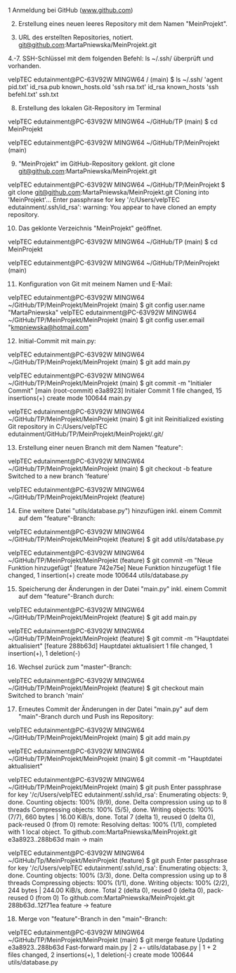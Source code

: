 1 Anmeldung bei GitHub (www.github.com) 

2. Erstellung eines neuen leeres Repository mit dem Namen "MeinProjekt".

3. URL des erstellten Repositories, notiert. 
	git@github.com:MartaPniewska/MeinProjekt.git

4.-7. SSH-Schlüssel mit dem folgenden Befehl: ls ~/.ssh/ überprüft und vorhanden.

velpTEC edutainment@PC-63V92W MINGW64 / (main)
$ ls ~/.ssh/
'agent pid.txt'   id_rsa.pub    known_hosts.old  'ssh rsa.txt'
 id_rsa           known_hosts  'ssh befehl.txt'   ssh.txt


8. Erstellung des lokalen Git-Repository im Terminal 

velpTEC edutainment@PC-63V92W MINGW64 ~/GitHub/TP (main)
$ cd MeinProjekt

velpTEC edutainment@PC-63V92W MINGW64 ~/GitHub/TP/MeinProjekt (main)


9. "MeinProjekt" im GitHub-Repository geklont.
git clone git@github.com:MartaPniewska/MeinProjekt.git

velpTEC edutainment@PC-63V92W MINGW64 ~/GitHub/TP/MeinProjekt
$ git clone git@github.com:MartaPniewska/MeinProjekt.git
Cloning into 'MeinProjekt'...
Enter passphrase for key '/c/Users/velpTEC edutainment/.ssh/id_rsa':
warning: You appear to have cloned an empty repository.

10. Das geklonte Verzeichnis "MeinProjekt" geöffnet.

velpTEC edutainment@PC-63V92W MINGW64 ~/GitHub/TP (main)
$ cd MeinProjekt

velpTEC edutainment@PC-63V92W MINGW64 ~/GitHub/TP/MeinProjekt (main)

11. Konfiguration von Git mit meinem Namen und E-Mail:

velpTEC edutainment@PC-63V92W MINGW64 ~/GitHub/TP/MeinProjekt/MeinProjekt (main)
$ git config user.name "MartaPniewska"
velpTEC edutainment@PC-63V92W MINGW64 ~/GitHub/TP/MeinProjekt/MeinProjekt (main)
$ git config user.email "kmpniewska@hotmail.com"

12. Initial-Commit mit main.py:

velpTEC edutainment@PC-63V92W MINGW64 ~/GitHub/TP/MeinProjekt/MeinProjekt (main)
$ git add main.py

velpTEC edutainment@PC-63V92W MINGW64 ~/GitHub/TP/MeinProjekt/MeinProjekt (main)
$ git commit -m "Initialer Commit"
[main (root-commit) e3a8923] Initialer Commit
 1 file changed, 15 insertions(+)
 create mode 100644 main.py

velpTEC edutainment@PC-63V92W MINGW64 ~/GitHub/TP/MeinProjekt/MeinProjekt (main)
$ git init
Reinitialized existing Git repository in C:/Users/velpTEC edutainment/GitHub/TP/MeinProjekt/MeinProjekt/.git/


13. Erstellung einer neuen Branch mit dem Namen "feature":

velpTEC edutainment@PC-63V92W MINGW64 ~/GitHub/TP/MeinProjekt/MeinProjekt (main)
$ git checkout -b feature
Switched to a new branch 'feature'

velpTEC edutainment@PC-63V92W MINGW64 ~/GitHub/TP/MeinProjekt/MeinProjekt (feature)


14. Eine weitere Datei "utils/database.py") hinzufügen inkl. einem Commit auf dem "feature"-Branch:

velpTEC edutainment@PC-63V92W MINGW64 ~/GitHub/TP/MeinProjekt/MeinProjekt (feature)
$ git add utils/database.py

velpTEC edutainment@PC-63V92W MINGW64 ~/GitHub/TP/MeinProjekt/MeinProjekt (feature)
$ git commit -m "Neue Funktion hinzugefügt"
[feature 742e75e] Neue Funktion hinzugefügt
 1 file changed, 1 insertion(+)
 create mode 100644 utils/database.py

15. Speicherung der Änderungen in der Datei "main.py" inkl. einem Commit auf dem "feature"-Branch durch:

velpTEC edutainment@PC-63V92W MINGW64 ~/GitHub/TP/MeinProjekt/MeinProjekt (feature)
$ git add main.py

velpTEC edutainment@PC-63V92W MINGW64 ~/GitHub/TP/MeinProjekt/MeinProjekt (feature)
$ git commit -m "Hauptdatei aktualisiert"
[feature 288b63d] Hauptdatei aktualisiert
 1 file changed, 1 insertion(+), 1 deletion(-)


16. Wechsel zurück zum "master"-Branch:

velpTEC edutainment@PC-63V92W MINGW64 ~/GitHub/TP/MeinProjekt/MeinProjekt (feature)
$ git checkout main
Switched to branch 'main'

17. Erneutes Commit der Änderungen in der Datei "main.py" auf dem "main"-Branch durch und Push ins Repository:

velpTEC edutainment@PC-63V92W MINGW64 ~/GitHub/TP/MeinProjekt/MeinProjekt (main)
$ git add main.py

velpTEC edutainment@PC-63V92W MINGW64 ~/GitHub/TP/MeinProjekt/MeinProjekt (main)
$ git commit -m "Hauptdatei aktualisiert"

velpTEC edutainment@PC-63V92W MINGW64 ~/GitHub/TP/MeinProjekt/MeinProjekt (main)
$ git push
Enter passphrase for key '/c/Users/velpTEC edutainment/.ssh/id_rsa':
Enumerating objects: 9, done.
Counting objects: 100% (9/9), done.
Delta compression using up to 8 threads
Compressing objects: 100% (5/5), done.
Writing objects: 100% (7/7), 660 bytes | 16.00 KiB/s, done.
Total 7 (delta 1), reused 0 (delta 0), pack-reused 0 (from 0)
remote: Resolving deltas: 100% (1/1), completed with 1 local object.
To github.com:MartaPniewska/MeinProjekt.git
   e3a8923..288b63d  main -> main

velpTEC edutainment@PC-63V92W MINGW64 ~/GitHub/Tp/MeinProjekt/MeinProjekt (feature)
$ git push
Enter passphrase for key '/c/Users/velpTEC edutainment/.ssh/id_rsa':
Enumerating objects: 3, done.
Counting objects: 100% (3/3), done.
Delta compression using up to 8 threads
Compressing objects: 100% (1/1), done.
Writing objects: 100% (2/2), 244 bytes | 244.00 KiB/s, done.
Total 2 (delta 0), reused 0 (delta 0), pack-reused 0 (from 0)
To github.com:MartaPniewska/MeinProjekt.git
   288b63d..12f71ea  feature -> feature


18. Merge von "feature"-Branch in den "main"-Branch:

velpTEC edutainment@PC-63V92W MINGW64 ~/GitHub/TP/MeinProjekt/MeinProjekt (main)
$ git merge feature
Updating e3a8923..288b63d
Fast-forward
 main.py           | 2 +-
 utils/database.py | 1 +
 2 files changed, 2 insertions(+), 1 deletion(-)
 create mode 100644 utils/database.py


